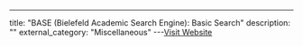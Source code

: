 ---
title: "BASE (Bielefeld Academic Search Engine): Basic Search"
description: ""
external_category: "Miscellaneous"
---[Visit Website](https://www.base-search.net/)

